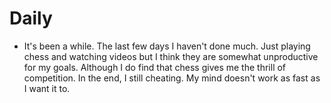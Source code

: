 # Daily

- It's been a while. The last few days I haven't done much. Just playing chess and watching videos but I think they are somewhat unproductive for my goals. Although I do find that chess gives me the thrill of competition. In the end, I still cheating. My mind doesn't work as fast as I want it to.
